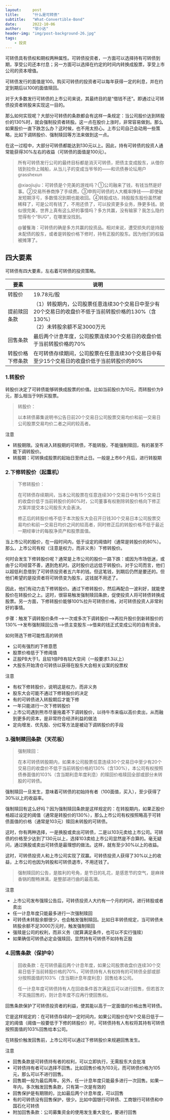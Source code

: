 ```yaml
---
layout:     post
title:      "什么是可转债"
subtitle:   "What-Convertible-Bond"
date:       2022-10-06
author:     "邬小达"
header-img: "img/post-background-26.jpg"
tags:
    - 投资
---
```


可转债具有债权和期权两种属性。可转债投资者，一方面可以选择持有可转债到期，享受公司还本付息；另一方面可以选择在约定的时间内转换成股票，享受上市公司的资本增值。

可转债发行的面值是100。购买可转债的投资者可以每年获得一定的利息，并在约定到期后以100的面值赎回。

对于大多数发行可转债的上市公司来说，其最终目的是“借钱不还”。即通过让可转债投资者转股来实现这一目的。

那么如何实现呢？大部分可转债的条款都会有这样一条规定：当公司股价达到转股价的130%时，就会强制投资者转股。这一点在股价上涨时，非常容易做到。那么如果股价一直下跌怎么办？这时候，也不用太担心。上市公司自己会动用一些策略，比如下调转股价、强制赎回等方法来做到这一点。

在这一过程中，大部分可转债都能达到130元以上。因此，持有可转债的投资人通常能获得30%左右的收益（可转债的面值是100元）。

> 所有可转债发行公司的最终目标都是消灭可转债，把债主变成股东，从借你钱到拉你上贼船，从当儿子的变成当爷爷的——和讯债券论坛用户 grasshexun
>
> @xiaojiujiu：可转债是个完美的游戏吗？①公司融来了钱，有钱当然是好事。②交易所券商挣了手续费。③申购可转债的人大概率挣钱——即使破发短期浮亏，多数情况到期也能收回。④转股成功，持股股东股份虽然被稀释了，可是公司有钱了，不用还债了，可以投资更多业务，挣更多钱。貌似很完美，世界上真有这么好的事情吗？多方共赢，没有输家？我怎么隐约觉得有个“BUG”，在哪里没找到。
>
> @饕餮海：可转债的确是多方共赢的投资品。相对来说，遭受损失的是持股未配债的股东，或者是转股价格下修时，持有正股的股东。因为他们的权益被摊薄了。

## 四大要素

可转债有四大要素，左右着可转债的投资策略。

| 要素             | 说明                                                         |
| ---------------- | ------------------------------------------------------------ |
| 转股价           | 19.78元/股                                                   |
| 提前赎回条款     | （1）转股期内，公司股票任意连续30个交易日中至少有20个交易日的收盘价不低于当前转股价格的130%（含130%）<br />（2）未转股余额不足3000万元 |
| 回售条款         | 最后两个计息年度，公司股票连续30个交易日的收盘价低于当前转股价格的70% |
| 转股价格下修条款 | 在可转债存续期间，公司股票在任意连续30个交易日中有至少15个交易日的收盘价低于当前转股价的80% |

### 1.转股价

转股价决定了可转债能够转换成股票的价值。比如当前股价为10元，而转股价为9元，那么相当于9折买股票。

> 转股价：
>
> 以本转债募集说明书公告日前20个交易日公司股票交易均价和前一交易日公司股票交易均价二者之间的较高者。

注意

* 转股期限。没有进入转股期的可转债，不能转股，不能强制赎回，有的甚至不能下调转股价。
* 转股期：可转换成股票的起始日至终止日。一般是上市6个月后，进行转股期

### 2.下修转股价（起重机）

> 下修转股价：
>
> 在可转债存续期间，当本公司股票在任意连续30个交易日中有15个交易日的收盘价低于当前转股价的80%时，公司董事有权剔除转股价格向下修正方案并提交本公司股东大会表决。
>
> 修正后的转股价格不低于本次股东大会召开日钱30个交易日本公司股票交易均价和前一交易日均价之间的较高者，同时修正后的转股价格不低于最近一期经审计的每股净资产和股票面值。

当上市公司的股价，在一段时间内，低于设定的阈值时（通常是转股价的80%）。那么，上市公司有权（注意是权力，而非义务）下修转股价。

何时会发生下修转股价呢？通常是上市公司的股价一路下跌：或因为市场低迷，或由于公司经营不善，遇到危机时。这时股价远远低于转股价。对于公司而言，他们以超低利息借到了可转债投资者五六年的钱。但这笔钱，到期后仍然是要还的。但他们希望的是投资者将可转债变为股东，这钱就不用还了。

因此，他们有动力去下修转股价。通过下修转股价，然后再配合一波利好，就能使股价在转股价之上。这时，很容易触发强制赎回条款，促使投资人将可转债转换成股票。另一方面，下修转股价能够100%拉升可转债价格，对可转债投资人非常利好的事情。

步骤：触发下调转股价条件——>一次或多次下调转股价——>再拉升股价到新转股价的130%——>发布强制赎回公告——>债主变股东——>借来的钱正式变成公司的自有资金。

如何筛选下修可能性高的转债

* 公司有强烈的下修意愿
* 股票价格低于下修阈值
* 正股PB大于1，且较1倍PB有较大空间（一般要求1.3以上）
* 大股东开始清仓可转债以获得在股东大会相关议案的投票权

注意

* 有权下修转股价，说明这是权力，而非义务
* 股东大会可能不通过下修转股价的决定
* 有的可转债进入转股期后才能下修
* 一年只能进行一次下修转股价
* 上市公司遇到熊市尽量拖着不下调转股价，以待牛市来临以高价卖出，从而融到更多的资本，是非常符合经济利益的做法
* 定向增发、优先股、分红等方法是被动下调转股价的手段

### 3.强制赎回条款（天花板）

> 强制赎回：
>
> 在本可转债转股期内，如果本公司股票任意连续30个交易日中至少有20个交易日的收盘价不低于当前转股价格的130%（含130%），本公司有权按照债券面值的103%（含当期利息年度利息）的赎回价格赎回全部或部分未转股的可转债。

强制赎回一旦发生，意味着可转债的初始持有者（100面值，买入），至少获得了30%以上的收益率。

强制赎回有这么好吗？因为强制赎回条款是这样规定的：在转股期内，如果正股价格超过设定的阈值（通常是转股价的130%），那么上市公司有权按照略高于可转债面值的价格（通常是103元）赎回未转股的可转债。

这时，你有两种选择，一是换股或卖出可转债，二是以103元卖给上市公司。可转债的价格至少达到了130元以上，选择103卖给上市公司显然是不合算的。毫无疑问，通过换股或卖出可转债是最理想的做法。这样，就有至少30%以上的收益。

这时，可转债投资人和上市公司实现了双赢。可转债投资人获得了30%以上的收益，上市公司也因为转股和可转债退市，不用还钱了。

> 强制赎回的公告，是胜利的号角，是节日的礼花，是感恩节的空气，是麻辣香锅的酣畅淋漓，是整部进行曲的最高潮。

注意

* 上市公司发布强赎公告后，可转债投资人大约有一个月的时间，进行转股或者卖出
* 任一计息年度只能最多进行一次强制赎回
* 可转债未转股余额很少，也会触发强制赎回。比如日丰转债规定，当可转债未转股余额不足3000万元时，触发强制赎回
* 强赎是公司的权利，而非义务（就算满足条件，也可以不实行强赎）
* 如果确信可转债必定会强赎回，显然持有可转债不如持有正股

### 4.回售条款（保护伞）

> 回收条款：在可转债最后两个计息年度，如果公司股票收盘价连续30个交易日低于当前转股价格的70%，可转债持有人有权持有的可转债全部或部分按照面值的103%（含当期计息年度利息）回售给本公司。
>
> 任一计息年度可转债持有人在回收条件首次满足后可以进行回售，但若首次不实施回售的，则计息年度不应再行使回售权。

回售条款保护了可转债投资者的利益，使其能以高于一定面值的价格出售可转债。

它是这样规定的：在可转债存续的一定时间内，如果公司股价在N个交易日低于一定的阈值（阈值一般要低于下修的转股价）时，可转债持有人有权将其持有可转债按照面值的103%回售给本公司。

在转股价触发回售前，上市公司可以通过下修转股价来规避回售发生。

注意

* 回售条款是可转债持有者的权利，可以立即执行，无需股东大会批准
* 可转债持有者可以选择不回售。比如回售价格为103元，而可转债价格为105元，那么可以不进行回售。
* 回售期一般为最后两年。另外，任一计息年度只能最多进行一次回售。如果一年内，多次触发回售条款，只有第一次是有效的
* 回售保护是有期限的，比如最后两个计息年度，可以回售
* 有的可转债没有回售保护，很少。比如中国银行可转债、工商银行可转债和中国石化可转债
* 附加回售条款：公司募集资金的使用发生重大变化，要进行回售
